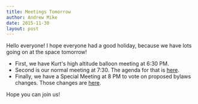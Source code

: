 ```yaml
---
title: Meetings Tomorrow
author: Andrew Mike
date: 2015-11-30
layout: post
---
```


Hello everyone! I hope everyone had a good holiday, because we have lots going on at the space tomorrow!

* First, we have Kurt's high altitude balloon meeting at 6:30 PM.
* Second is our normal meeting at 7:30. The agenda for that is [here](http://wiki.hacksburg.org/meetings:meeting_agenda_and_minutes_for_2015-11-17).
* Finally, we have a Special Meeting at 8 PM to vote on proposed bylaws changes. Those changes are [here](http://wiki.hacksburg.org/policy:proposed_bylaws_changes_2015-12-01).

Hope you can join us!